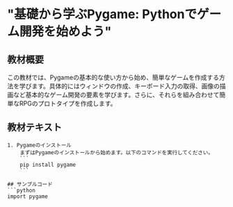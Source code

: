 # "基礎から学ぶPygame: Pythonでゲーム開発を始めよう"

## 教材概要
この教材では、Pygameの基本的な使い方から始め、簡単なゲームを作成する方法を学びます。具体的にはウィンドウの作成、キーボード入力の取得、画像の描画など基本的なゲーム開発の要素を学びます。さらに、それらを組み合わせて簡単なRPGのプロトタイプを作成します。

## 教材テキスト
```
1. Pygameのインストール
    まずはPygameのインストールから始めます。以下のコマンドを実行してください。
    ```
    pip install pygame
    ```

## サンプルコード
```python
import pygame